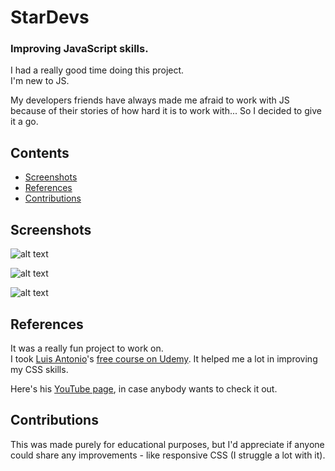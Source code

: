 # StarDevs
### Improving JavaScript skills.

I had a really good time doing this project.<br>
I'm new to JS.

My developers friends have always made me afraid to work with JS because of their stories of how hard it is to work with... So I decided to give it a go.

## Contents

* [Screenshots](https://github.com/yuri-arauj0/StarDevs/blob/main/README.md#screenshots)
* [References](https://github.com/yuri-arauj0/StarDevs/blob/main/README.md#references)
* [Contributions](https://github.com/yuri-arauj0/StarDevs/blob/main/README.md#contributions)

## Screenshots

![alt text](https://user-images.githubusercontent.com/86196750/141227859-b2e2ac22-841e-4afd-95f2-54e1466251fb.png "Screenshot #1 - StarDevs")

![alt text](https://user-images.githubusercontent.com/86196750/141227897-56fe7a49-2da0-49c4-b6ac-d74a9d090872.png "Screenshot #2 - StarDevs")

![alt text](https://user-images.githubusercontent.com/86196750/141227879-1f99405e-21e8-4681-b1e9-51c7abf4a509.png "Screenshot #3 - StarDevs")

## References

It was a really fun project to work on.<br>
I took [Luis Antonio](https://github.com/zCHICOz)'s [free course on Udemy](https://www.udemy.com/share/1044a63@98APIT0DYCSVQOb8OzW0hlOR_GygrGNChCgvLjtrH0hXFdP5y30kv2_JJIQdK82k9g==/). It helped me a lot in improving my CSS skills.

Here's his [YouTube page](https://www.youtube.com/channel/UC4NA0sh8n4ZNm76MsFyi2OQ), in case anybody wants to check it out.

## Contributions
This was made purely for educational purposes, but I'd appreciate if anyone could share any improvements - like responsive CSS (I struggle a lot with it).
